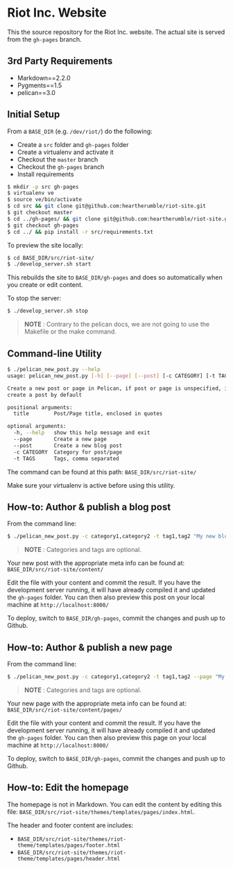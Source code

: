 Riot Inc. Website
=================
This the source repository for the Riot Inc. website. The actual site is
served from the ``gh-pages`` branch.

3rd Party Requirements
----------------------
* Markdown==2.2.0
* Pygments==1.5
* pelican==3.0

Initial Setup
-------------
From a ``BASE_DIR`` (e.g. ``/dev/riot/``) do the following:

* Create a ``src`` folder and ``gh-pages`` folder
* Create a virtualenv and activate it
* Checkout the ``master`` branch
* Checkout the ``gh-pages`` branch
* Install requirements

```bash
$ mkdir -p src gh-pages
$ virtualenv ve
$ source ve/bin/activate
$ cd src && git clone git@github.com:heartherumble/riot-site.git
$ git checkout master
$ cd ../gh-pages/ && git clone git@github.com:heartherumble/riot-site.git
$ git checkout gh-pages
$ cd ../ && pip install -r src/requirements.txt
```

To preview the site locally:

```bash
$ cd BASE_DIR/src/riot-site/
$ ./develop_server.sh start
```

This rebuilds the site to ``BASE_DIR/gh-pages`` and does so automatically when
you create or edit content.

To stop the server:

```bash
$ ./develop_server.sh stop
```

> **NOTE** :
> Contrary to the pelican docs, we are not going to use the Makefile or
> the make command.

Command-line Utility
--------------------
```bash
$ ./pelican_new_post.py --help
usage: pelican_new_post.py [-h] [--page] [--post] [-c CATEGORY] [-t TAGS] title

Create a new post or page in Pelican, if post or page is unspecified, it will
create a post by default

positional arguments:
  title        Post/Page title, enclosed in quotes

optional arguments:
  -h, --help   show this help message and exit
  --page       Create a new page
  --post       Create a new blog post
  -c CATEGORY  Category for post/page
  -t TAGS      Tags, comma separated
```

The command can be found at this path:
``BASE_DIR/src/riot-site/``

Make sure your virtualenv is active before using this utility.

How-to: Author & publish a blog post
-------------------------------------
From the command line:

```bash
$ ./pelican_new_post.py -c category1,category2 -t tag1,tag2 "My new blog post"
```

> **NOTE** :
> Categories and tags are optional.

Your new post with the appropriate meta info can be found at:
``BASE_DIR/src/riot-site/content/``

Edit the file with your content and commit the result. If you have the development
server running, it will have already compiled it and updated the ``gh-pages``
folder. You can then also preview this post on your local machine at
``http://localhost:8000/``

To deploy, switch to ``BASE_DIR/gh-pages``, commit the changes and push up to
Github.


How-to: Author & publish a new page
-----------------------------------
From the command line:

```bash
$ ./pelican_new_post.py -c category1,category2 -t tag1,tag2 --page "My new page"
```

> **NOTE** :
> Categories and tags are optional.

Your new page with the appropriate meta info can be found at:
``BASE_DIR/src/riot-site/content/pages/``

Edit the file with your content and commit the result. If you have the development
server running, it will have already compiled it and updated the ``gh-pages``
folder. You can then also preview this page on your local machine at
``http://localhost:8000/``

To deploy, switch to ``BASE_DIR/gh-pages``, commit the changes and push up to
Github.

How-to: Edit the homepage
-------------------------
The homepage is not in Markdown. You can edit the content by editing this file:
``BASE_DIR/src/riot-site/themes/templates/pages/index.html``.

The header and footer content are includes:
* ``BASE_DIR/src/riot-site/themes/riot-theme/templates/pages/footer.html``
* ``BASE_DIR/src/riot-site/themes/riot-theme/templates/pages/header.html``
